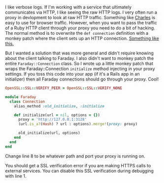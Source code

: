I like verbose logs. If I'm working with a service that ultimately communicates via HTTP, I like seeing the raw HTTP logs. I very often run a proxy in devlopment to look at raw HTTP traffic. Something like [Charles](http://www.charlesproxy.com/) is easy to use for browser traffic. However, when you want to pass the traffic of a Ruby HTTP client through your proxy you need to do a bit of hacking. The normal method is to overwrite the `def connection` definition with a monkey patch where the client sets up an HTTP connection. [Something like this.](http://stackoverflow.com/questions/11948656/omniauth-google-faraday-behind-the-proxy-how-setup-proxy/11953745#11953745)

But I wanted a solution that was more general and didn't require knowing about the client talking to Faraday. I also didn't want to monkey patch the entire `Faraday::Connection` class. So I wrote up a little monkey patch that wraps the Faraday::Connection `initialize` method injecting in your proxy settings. If you toss this code into your app (if it's a Rails app in an initializer) then all Faraday connections should go through your proxy. Cool!


~~~ ruby
OpenSSL::SSL::VERIFY_PEER = OpenSSL::SSL::VERIFY_NONE

module Faraday
  class Connection
    alias_method :old_initialize, :initialize

    def initialize(url = nil, options = {})
      proxy = 'http://127.0.0.1:3128'
      (url.is_a?(Hash) ? url : options).merge!(proxy: proxy)

      old_initialize(url, options)
    end
  end
end
~~~


Change line 8 to be whatever path and port your proxy is running on.

You should get a SSL verification error if you are making HTTPS calls to external services. You can disable this SSL verification during debugging with line 1.
